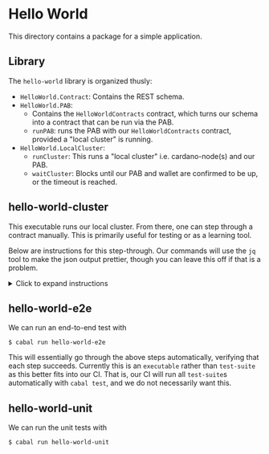 # Hello World

This directory contains a package for a simple application.

## Library

The `hello-world` library is organized thusly:

* `HelloWorld.Contract`: Contains the REST schema.
* `HelloWorld.PAB`:
  * Contains the `HelloWorldContracts` contract, which turns our schema into a contract that can be run via the PAB.
  * `runPAB`: runs the PAB with our `HelloWorldContracts` contract, provided a "local cluster" is running.
* `HelloWorld.LocalCluster`:
  * `runCluster`: This runs a "local cluster" i.e. cardano-node(s) and our PAB.
  * `waitCluster`: Blocks until our PAB and wallet are confirmed to be up, or the timeout is reached.

## hello-world-cluster

This executable runs our local cluster. From there, one can step through a contract manually. This is primarily useful for testing or as a learning tool.

Below are instructions for this step-through. Our commands will use the `jq` tool to make the json output prettier, though you can leave this off if that is a problem.

<details>
  <summary>Click to expand instructions</summary>

1. First, start the cluster.

    ```
    $ cabal run hello-world-cluster
    ```

    You should see a bunch of output ending in:

    ```
    [pab:Info:1254] [2022-04-19 23:02:53.90 UTC] Restoring PAB state ...
    [pab:Info:1254] [2022-04-19 23:02:53.90 UTC] No contract instance were restored in the PAB state.
    [pab:Info:1254] [2022-04-19 23:02:53.90 UTC] Starting PAB backend server on port 9080
    ```

    You can further verify that everything is running normally:

    ```
    $ curl localhost:9080/api/healthcheck | jq
    []

    $ curl localhost:46493/v2/wallets | jq
    [
      {
        <long output omitted>
      }
    ]

    $ curl localhost:9080/api/contract/instances | jq
    []
    ```

2. Next, activate the contract.

    ```
    $ curl -H "Content-Type: application/json" -X POST -d @hello-world/test-client/activate.json localhost:9080/api/contract/activate | jq

    {
      "unContractInstanceId": "<contractId>"
    }
    ```

    The contract instance id will be unique every time. We will need that for the next steps.

    You should now see data with the following endpoints:

    ```
    $ curl localhost:9080/api/contract/instances | jq
    [
      {
        <long output omitted>
      }
    ]
    ```

    Additionally, we can query the status of our contract at any time.

    ```
    $ curl -H "Content-Type: application/json" localhost:9080/api/contract/instance/<contractId>/status | jq
    ```

3. Initialize

    ```
    $ curl -H "Content-Type: application/json" -X POST -d '[]' localhost:9080/api/contract/instance/<contractId>/endpoint/initialize | jq

    []
    ```

4. Increment

    ```
    $ curl -H "Content-Type: application/json" -X POST -d '[]' localhost:9080/api/contract/instance/<contractId>/endpoint/increment | jq

    []
    ```

5. Read

    ```
    $ curl -H "Content-Type: application/json" -X POST -d '[]' localhost:9080/api/contract/instance/<contractId>/endpoint/read | jq

    []
    ```

</details>

## hello-world-e2e

We can run an end-to-end test with

```
$ cabal run hello-world-e2e
```

This will essentially go through the above steps automatically, verifying that each step succeeds. Currently this is an `executable` rather than `test-suite` as this better fits into our CI. That is, our CI will run all `test-suite`s automatically with `cabal test`, and we do not necessarily want this.

## hello-world-unit

We can run the unit tests with

```
$ cabal run hello-world-unit
```
